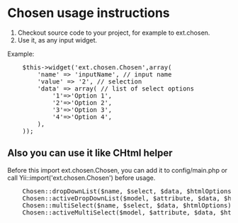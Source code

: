 Chosen usage instructions
===========================

1. Checkout source code to your project, for example to ext.chosen.
2. Use it, as any input widget.

Example:
<pre>
    $this->widget('ext.chosen.Chosen',array(
        'name' => 'inputName', // input name
        'value' => '2', // selection
        'data' => array( // list of select options
            '1'=>'Option 1',
            '2'=>'Option 2',
            '3'=>'Option 3',
            '4'=>'Option 4',
        ),
    ));
</pre>

Also you can use it like CHtml helper
----------------------------------------
Before this import ext.chosen.Chosen, you can add it to config/main.php or call Yii::import('ext.chosen.Chosen') before usage.
<pre>
	Chosen::dropDownList($name, $select, $data, $htmlOptions);
    Chosen::activeDropDownList($model, $attribute, $data, $htmlOptions);
    Chosen::multiSelect($name, $select, $data, $htmlOptions);
    Chosen::activeMultiSelect($model, $attribute, $data, $htmlOptions);
</pre>
